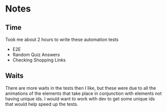 # Notes

## Time
Took me about 2 hours to write these automation tests
- E2E
- Random Quiz Answers
- Checking Shopping Links

## Waits
There are more waits in the tests then I like, but these were due to all the animations of the elements that take place in conjunction with elements not having unique ids. I would want to work with dev to get some unique ids that would help speed up the tests.
